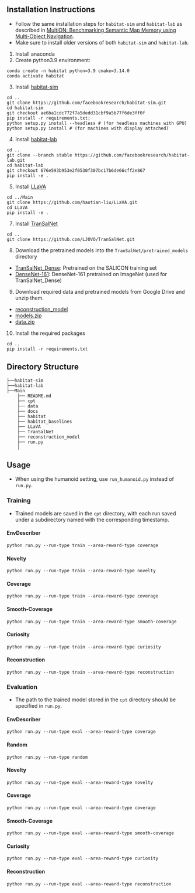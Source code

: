 ## Installation Instructions
- Follow the same installation steps for `habitat-sim` and `habitat-lab` as described in [MultiON: Benchmarking Semantic Map Memory using Multi-Object Navigation](https://github.com/saimwani/multiON?tab=readme-ov-file).
- Make sure to install older versions of both `habitat-sim` and `habitat-lab`.

1. Install anaconda
2. Create python3.9 environment:
```
conda create -n habitat python=3.9 cmake=3.14.0
conda activate habitat
```
3. Install [habitat-sim](https://github.com/facebookresearch/habitat-sim)
```
cd ..
git clone https://github.com/facebookresearch/habitat-sim.git
cd habitat-sim 
git checkout ae6ba1cdc772f7a5dedd31cbf9a5b77f6de3ff0f
pip install -r requirements.txt; 
python setup.py install --headless # (for headless machines with GPU)
python setup.py install # (for machines with display attached)
```
4. Install [habitat-lab](https://github.com/facebookresearch/habitat-lab)
```
cd ..
git clone --branch stable https://github.com/facebookresearch/habitat-lab.git
cd habitat-lab
git checkout 676e593b953e2f0530f307bc17b6de66cff2e867
pip install -e .
```
5. Install [LLaVA](https://github.com/haotian-liu/LLaVA)
```
cd ../Main
git clone https://github.com/haotian-liu/LLaVA.git
cd LLaVA
pip install -e .
```
7. Install [TranSalNet](https://github.com/LJOVO/TranSalNet)
```
cd ..
git clone https://github.com/LJOVO/TranSalNet.git
```
8. Download the pretrained models into the `TranSalNet/pretrained_models` directory
  - [TranSalNet_Dense](https://drive.google.com/file/d/1JVTYq5UE6Q0OHoOVoXWF5WW5w42jlM1T/view): Pretrained on the SALICON training set
  - [DenseNet-161](https://drive.google.com/file/d/1IZ8EtoM7Ui8QA_MlX7lqcIhusLa3ddl6/view): DenseNet-161 pretrained on ImageNet (used for TranSalNet_Dense)
9. Download required data and pretrained models from Google Drive and unzip them.
  - [reconstruction_model](https://drive.google.com/file/d/1RDmKMYATaYM56dpRNHXTNXXBKcmr4dXb/view?usp=drive_link)
  - [models.zip](https://drive.google.com/file/d/1k3uypjxLxqWB2uT53nC_3aC981nAwzBf/view?usp=drive_link)
  - [data.zip](https://drive.google.com/file/d/1gbmcyetXEM_DpsOYkXeis-PoxmccR6ip/view?usp=drive_link)
10. Install the required packages
```
cd ..
pip install -r requirements.txt
```

## Directory Structure
```
├──habitat-sim
├──habitat-lab
├──Main
    ├── README.md
    ├── cpt
    ├── data
    ├── docs
    ├── habitat
    ├── habitat_baselines
    ├── LLaVA
    ├── TranSalNet
    ├── reconstruction_model
    ├── run.py
    │
```

## Usage
- When using the humanoid setting, use `run_humanoid.py` instead of `run.py`.
### Training
- Trained models are saved in the `cpt` directory, with each run saved under a subdirectory named with the corresponding timestamp.
#### EnvDescriber
```
python run.py --run-type train --area-reward-type coverage
```
#### Novelty
```
python run.py --run-type train --area-reward-type novelty
```
#### Coverage
```
python run.py --run-type train --area-reward-type coverage
```
#### Smooth-Coverage
```
python run.py --run-type train --area-reward-type smooth-coverage
```
#### Curiosity
```
python run.py --run-type train --area-reward-type curiosity
```
#### Reconstruction
```
python run.py --run-type train --area-reward-type reconstruction
```

### Evaluation
- The path to the trained model stored in the `cpt` directory should be specified in `run.py`.
#### EnvDescriber
```
python run.py --run-type eval --area-reward-type coverage
```
#### Random
```
python run.py --run-type random
```
#### Novelty
```
python run.py --run-type eval --area-reward-type novelty
```
#### Coverage
```
python run.py --run-type eval --area-reward-type coverage
```
#### Smooth-Coverage
```
python run.py --run-type eval --area-reward-type smooth-coverage
```
#### Curiosity
```
python run.py --run-type eval --area-reward-type curiosity
```
#### Reconstruction
```
python run.py --run-type eval --area-reward-type reconstruction
```

